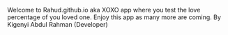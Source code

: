 Welcome to Rahud.github.io aka XOXO app where you test the love percentage of you loved one. Enjoy this app as many more are coming. By Kigenyi Abdul Rahman (Developer)
